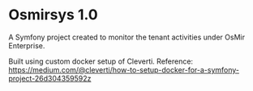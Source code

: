 Osmirsys 1.0
=======

A Symfony project created to monitor the tenant activities under OsMir Enterprise.


Built using custom docker setup of Cleverti.
Reference: https://medium.com/@cleverti/how-to-setup-docker-for-a-symfony-project-26d304359592z
